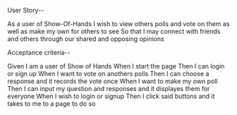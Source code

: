 User Story--

As a user of Show-Of-Hands
I wish to view others polls and vote on them as well as make my own for others to see
So that I may connect with friends and others through our shared and opposing opinions

Acceptance criteria--

Given I am a user of Show of Hands
When I start the page
Then I can login or sign up
When I want to vote on anothers polls
Then I can choose a response and it records the vote once
When I want to make my own poll
Then I can input my question and responses and it displayes them for everyone
When I wish to login or signup
Then I click said buttons and it takes to me to a page to do so